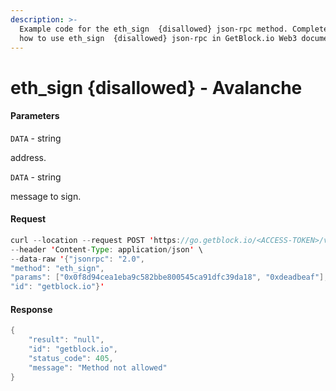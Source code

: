 ```yaml
---
description: >-
  Example code for the eth_sign  {disallowed} json-rpc method. Сomplete guide on
  how to use eth_sign  {disallowed} json-rpc in GetBlock.io Web3 documentation.
---
```


# eth\_sign {disallowed} - Avalanche

#### Parameters

`DATA` - string

address.

`DATA` - string

message to sign.

#### Request

```java
curl --location --request POST 'https://go.getblock.io/<ACCESS-TOKEN>/v1/mainnet/ext/bc/C/rpc' \
--header 'Content-Type: application/json' \
--data-raw '{"jsonrpc": "2.0",
"method": "eth_sign",
"params": ["0x0f8d94cea1eba9c582bbe800545ca91dfc39da18", "0xdeadbeaf"],
"id": "getblock.io"}'
```

#### Response

```java
{
    "result": "null",
    "id": "getblock.io",
    "status_code": 405,
    "message": "Method not allowed"
}
```
